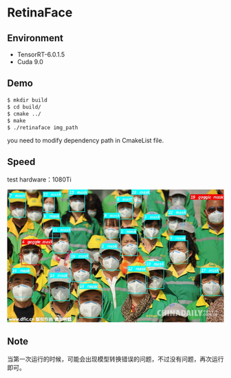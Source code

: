 # RetinaFace

## Environment
- TensorRT-6.0.1.5
- Cuda 9.0

## Demo
```
$ mkdir build
$ cd build/
$ cmake ../
$ make
$ ./retinaface img_path
```
you need to modify dependency path in CmakeList file.

## Speed

test hardware：1080Ti

![](./result/result.jpg)

## Note

当第一次运行的时候，可能会出现模型转换错误的问题，不过没有问题，再次运行即可。

